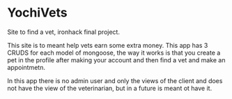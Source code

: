 # YochiVets
Site to find a vet, ironhack final project.

This site is to meant help vets earn some extra money. This app has 3 CRUDS for each model of mongoose, the way it works is that 
you create a pet in the profile after making your account and then find a vet and make an appointmetn. 

In this app there is no admin user and only the views of the client and does not have the view of the veterinarian, but in a future is meant ot have it.
